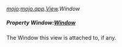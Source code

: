 _[mojo](../../modules/mojo/mojo-module.md):[mojo.app](../../modules/mojo/mojo-app.md).[View](../../modules/mojo/mojo-app-view.md).Window_
##### Property Window:[Window](../../modules/mojo/mojo-app-window.md)
The Window this view is attached to, if any.

